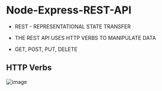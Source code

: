# Node-Express-REST-API


- REST - REPRESENTATIONAL STATE TRANSFER

- THE REST API USES HTTP VERBS TO MANIPULATE DATA
- GET, POST, PUT, DELETE


## HTTP Verbs

![image](https://user-images.githubusercontent.com/55777067/149607466-637ffcfc-a9b6-4b8b-aeaf-1b48e2e84a34.png)


